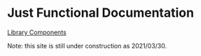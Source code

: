 # Just Functional Documentation

[Library Components](/library-components)

Note: this site is still under construction as 2021/03/30.